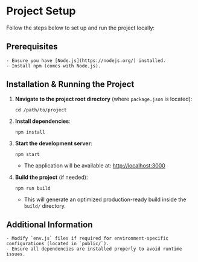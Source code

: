 # Project Setup

Follow the steps below to set up and run the project locally:

## Prerequisites

    - Ensure you have [Node.js](https://nodejs.org/) installed.
    - Install npm (comes with Node.js).

## Installation & Running the Project

1. **Navigate to the project root directory** (where `package.json` is located):

   `cd /path/to/project`

2. **Install dependencies**:

   `npm install`

3. **Start the development server**:

   `npm start`

   - The application will be available at: [http://localhost:3000](http://localhost:3000)

4. **Build the project** (if needed):
   
   `npm run build`
   
   - This will generate an optimized production-ready build inside the `build/` directory.

## Additional Information
    - Modify `env.js` files if required for environment-specific configurations (located in `public/`).
    - Ensure all dependencies are installed properly to avoid runtime issues.
